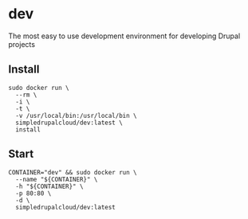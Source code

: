 # dev

The most easy to use development environment for developing Drupal projects

## Install

    sudo docker run \
      --rm \
      -i \
      -t \
      -v /usr/local/bin:/usr/local/bin \
      simpledrupalcloud/dev:latest \
      install

## Start

    CONTAINER="dev" && sudo docker run \
      --name "${CONTAINER}" \
      -h "${CONTAINER}" \
      -p 80:80 \
      -d \
      simpledrupalcloud/dev:latest
